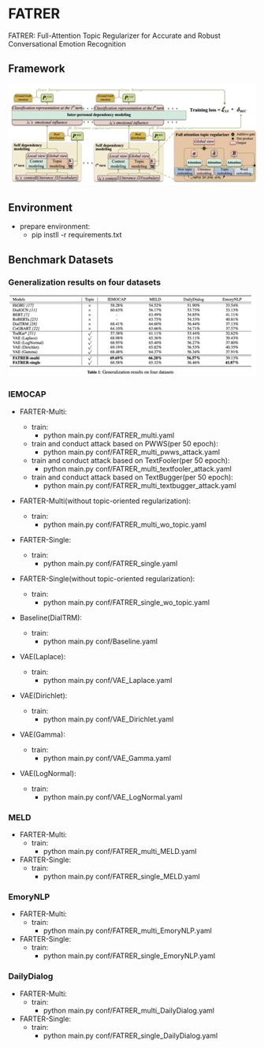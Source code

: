 # FATRER
FATRER: Full-Attention Topic Regularizer for Accurate and Robust Conversational Emotion Recognition
## Framework
![fater_demo](./images/demo.png)
## Environment
- prepare environment:
  -  pip instll -r requirements.txt

## Benchmark Datasets
###  Generalization results on four datasets
![fater_demo](./images/table1.png)
### IEMOCAP
- FARTER-Multi: 
  - train: 
      - python main.py conf/FATRER_multi.yaml
  - train and conduct attack based on PWWS(per 50 epoch):
      - python main.py conf/FATRER_multi_pwws_attack.yaml
  - train and conduct attack based on TextFooler(per 50 epoch):
      - python main.py conf/FATRER_multi_textfooler_attack.yaml
  - train and conduct attack based on TextBugger(per 50 epoch):
      - python main.py conf/FATRER_multi_textbugger_attack.yaml

- FARTER-Multi(without topic-oriented regularization):
  - train:
      - python main.py conf/FATRER_multi_wo_topic.yaml

- FARTER-Single: 
  - train: 
      - python main.py conf/FATRER_single.yaml
  
- FARTER-Single(without topic-oriented regularization): 
  - train: 
      - python main.py conf/FATRER_single_wo_topic.yaml

- Baseline(DialTRM): 
  - train:
      - python main.py conf/Baseline.yaml

- VAE(Laplace):
  - train:
      - python main.py conf/VAE_Laplace.yaml
- VAE(Dirichlet):
  - train:
      - python main.py conf/VAE_Dirichlet.yaml 
- VAE(Gamma):
  - train:
      - python main.py conf/VAE_Gamma.yaml
- VAE(LogNormal):
  - train:
      - python main.py conf/VAE_LogNormal.yaml

### MELD
- FARTER-Multi: 
  - train: 
      - python main.py conf/FATRER_multi_MELD.yaml
- FARTER-Single: 
  - train: 
      - python main.py conf/FATRER_single_MELD.yaml

### EmoryNLP
- FARTER-Multi: 
  - train: 
      - python main.py conf/FATRER_multi_EmoryNLP.yaml
- FARTER-Single: 
  - train: 
      - python main.py conf/FATRER_single_EmoryNLP.yaml


### DailyDialog
- FARTER-Multi: 
  - train: 
      - python main.py conf/FATRER_multi_DailyDialog.yaml
- FARTER-Single: 
  - train: 
      - python main.py conf/FATRER_single_DailyDialog.yaml
 

